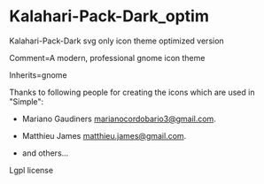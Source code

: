 Kalahari-Pack-Dark_optim
========================
Kalahari-Pack-Dark svg only icon theme optimized version

Comment=A modern, professional gnome icon theme

Inherits=gnome

Thanks to following people for creating the icons which are used in "Simple":

* Mariano  Gaudiners <marianocordobario3@gmail.com>.

* Matthieu James <matthieu.james@gmail.com>.

* and others...

Lgpl license
